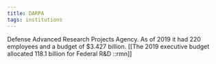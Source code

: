 ```yaml
---
title: DARPA
tags: institutions
---
```

Defense Advanced Research Projects Agency. As of 2019 it had 220 employees and a budget of $3.427 billion. [[The 2019 executive budget allocated 118.1 billion for Federal R&D ::rmn]]